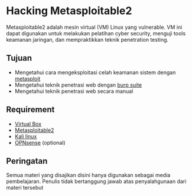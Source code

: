 # Hacking Metasploitable2
Metasploitable2 adalah mesin virtual (VM) Linux yang vulnerable. VM ini dapat digunakan untuk melakukan pelatihan cyber security, menguji tools keamanan jaringan, dan mempraktikkan teknik penetration testing.

## Tujuan
- Mengetahui cara mengeksploitasi celah keamanan sistem dengan [metasploit](https://www.metasploit.com/)
- Mengetahui teknik penetrasi web dengan [burp suite](https://portswigger.net/burp)
- Mengetahui teknik penetrasi web secara manual

## Requirement
- [Virtual Box](https://www.virtualbox.org/)
- [Metasploitable2](https://sourceforge.net/projects/metasploitable/)
- [Kali linux](https://www.kali.org/get-kali/#kali-virtual-machines)
- [OPNsense](https://opnsense.org/) (optional)

## Peringatan
Semua materi yang disajikan disini hanya digunakan sebagai media pembelajaran. Penulis tidak bertanggung jawab atas penyalahgunaan dari materi tersebut